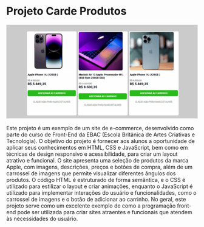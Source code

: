 # Projeto Carde Produtos

![](https://github.com/edvaldoljr/EBAC-Projeto-FrontEnd-Card-Produtos/blob/main/img/img-projeto.gif?raw=true)

Este projeto é um exemplo de um site de e-commerce, desenvolvido como parte do curso de Front-End da EBAC (Escola Britânica de Artes Criativas e Tecnologia). O objetivo do projeto é fornecer aos alunos a oportunidade de aplicar seus conhecimentos em HTML, CSS e JavaScript, bem como em técnicas de design responsivo e acessibilidade, para criar um layout atrativo e funcional. O site apresenta uma seleção de produtos da marca Apple, com imagens, descrições, preços e botões de compra, além de um carrossel de imagens que permite visualizar diferentes ângulos dos produtos. O código HTML é estruturado de forma semântica, e o CSS é utilizado para estilizar o layout e criar animações, enquanto o JavaScript é utilizado para implementar interações do usuário e funcionalidades, como o carrossel de imagens e o botão de adicionar ao carrinho. No geral, este projeto serve como um excelente exemplo de como a programação front-end pode ser utilizada para criar sites atraentes e funcionais que atendem às necessidades do usuário.
